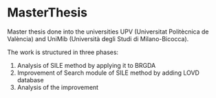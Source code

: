 # MasterThesis

Master thesis done into the universities UPV (Universitat Politècnica de València) and UniMib (Università degli Studi di Milano-Bicocca).

The work is structured in three phases:

1) Analysis of SILE method by applying it to BRGDA
2) Improvement of Search module of SILE method by adding LOVD database
3) Analysis of the improvement 
